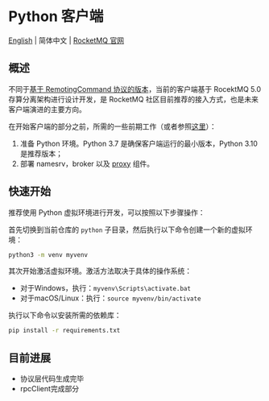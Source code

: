 # Python 客户端

[English](README.md) | 简体中文 | [RocketMQ 官网](https://rocketmq.apache.org/)

## 概述

不同于[基于 RemotingCommand 协议的版本](https://github.com/apache/rocketmq/tree/develop/client)，当前的客户端基于 RocektMQ 5.0 存算分离架构进行设计开发，是 RocketMQ 社区目前推荐的接入方式，也是未来客户端演进的主要方向。

在开始客户端的部分之前，所需的一些前期工作（或者参照[这里](https://rocketmq.apache.org/zh/docs/quickStart/02quickstart/)）：

1. 准备 Python 环境。Python 3.7 是确保客户端运行的最小版本，Python 3.10 是推荐版本；
2. 部署 namesrv，broker 以及 [proxy](https://github.com/apache/rocketmq/tree/develop/proxy) 组件。

## 快速开始

推荐使用 Python 虚拟环境进行开发，可以按照以下步骤操作：

首先切换到当前仓库的 `python` 子目录，然后执行以下命令创建一个新的虚拟环境：

```sh
python3 -m venv myvenv
```

其次开始激活虚拟环境。激活方法取决于具体的操作系统：

* 对于Windows，执行：`myvenv\Scripts\activate.bat`
* 对于macOS/Linux：执行：`source myvenv/bin/activate`

执行以下命令以安装所需的依赖库：

```sh
pip install -r requirements.txt
```

## 目前进展

* 协议层代码生成完毕
* rpcClient完成部分
